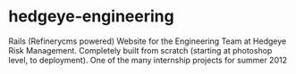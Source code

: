 hedgeye-engineering
===================

Rails (Refinerycms powered) Website for the Engineering Team at Hedgeye Risk Management. Completely built from scratch (starting at photoshop level, to deployment). One of the many internship projects for summer 2012